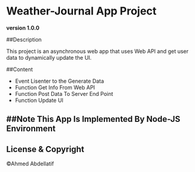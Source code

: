 # Weather-Journal App Project
**version 1.0.0**

##Description

This project is an asynchronous web app that uses Web API and get user data to dynamically update the UI. 

##Content
* Event Lisenter to the Generate Data
* Function Get Info From Web API
* Function Post Data To Server End Point
* Function Update UI 

##Note 
This App Is Implemented By Node-JS Environment 
--
## License & Copyright
©Ahmed Abdellatif

